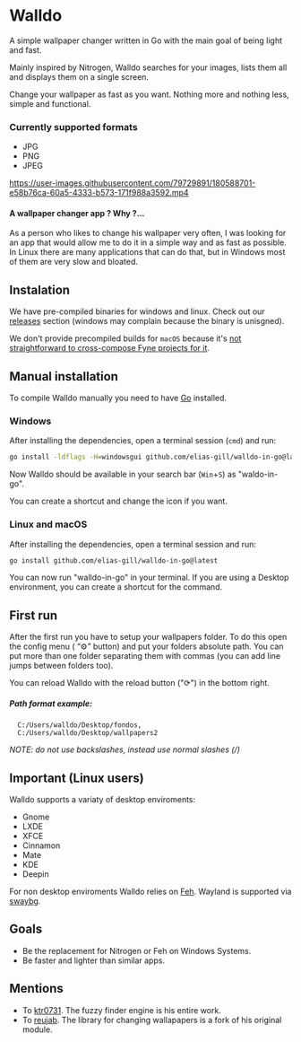 # Walldo
A simple wallpaper changer written in Go with the main goal of being light and fast.

Mainly inspired by Nitrogen, Walldo searches for your images, lists them all 
and displays them on a single screen.

Change your wallpaper as fast as you want. Nothing more and nothing less, simple and functional.

### Currently supported formats
+ JPG
+ PNG
+ JPEG

https://user-images.githubusercontent.com/79729891/180588701-e58b76ca-60a5-4333-b573-171f988a3592.mp4

#### A wallpaper changer app ? Why ?... 
As a person who likes to change his wallpaper very often, I was looking for an app that would allow me to do it in a 
simple way and as fast as possible. In Linux there are many applications that can do that, 
but in Windows most of them are very slow and bloated.

## Instalation
We have pre-compiled binaries for windows and linux. Check out our [releases](https://github.com/Elias-Gill/walldo/releases) section (windows may complain because the binary is unisgned).

We don't provide precompiled builds for `macOS` because it's [not straightforward to cross-compose Fyne projects for it](https://github.com/fyne-io/fyne-cross#build-the-docker-image-for-osxdarwinapple-cross-compiling).

## Manual installation
To compile Walldo manually you need to have [Go](https://go.dev/doc/install) installed.

### Windows
After installing the dependencies, open a terminal session (`cmd`) and run:
```sh
go install -ldflags -H=windowsgui github.com/elias-gill/walldo-in-go@latest
```
Now Walldo should be available in your search bar (`Win`+`S`) as "waldo-in-go".

You can create a shortcut and change the icon if you want.

### Linux and macOS
After installing the dependencies, open a terminal session and run:
```sh
go install github.com/elias-gill/walldo-in-go@latest
```
You can now run "walldo-in-go" in your terminal. If you are using a Desktop environment, you can create a shortcut for the command.

## First run
 After the first run you have to setup your wallpapers folder. To do this open the config menu ( “⚙” button) and put your folders absolute path. 
You can put more than one folder separating them with commas (you can add line jumps between folders too).
 
You can reload Walldo with the reload button ("⟳") in the bottom right.
##### *Path format example:*
```
  C:/Users/walldo/Desktop/fondos,
  C:/Users/walldo/Desktop/wallpapers2
```
*NOTE: do not use backslashes, instead use normal slashes (/)*

## Important (Linux users)
Walldo supports a variaty of desktop enviroments:
- Gnome
- LXDE
- XFCE
- Cinnamon 
- Mate 
- KDE
- Deepin

For non desktop enviroments Walldo relies on [Feh](https://wiki.archlinux.org/title/Feh).
Wayland is supported via [swaybg](https://github.com/swaywm/swaybg).

## Goals
+ Be the replacement for Nitrogen or Feh on Windows Systems. 
+ Be faster and lighter than similar apps.

## Mentions
+ To [ktr0731](https://github.com/ktr07310). The fuzzy finder engine is his entire work.
+ To [reujab](https://github.com/reujab/wallpaper). The library for changing wallapapers is a fork of his original module.
